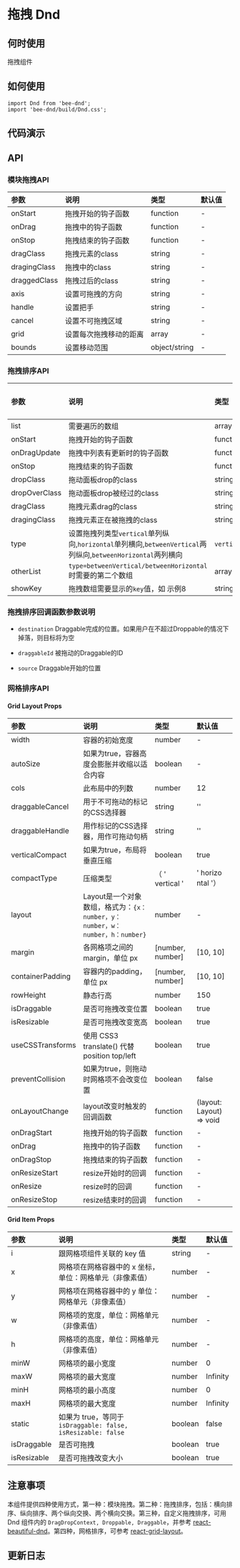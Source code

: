 # 拖拽 Dnd

## 何时使用
拖拽组件

## 如何使用
```
import Dnd from 'bee-dnd';
import 'bee-dnd/build/Dnd.css';

```

## 代码演示

## API

### 模块拖拽API

|参数|说明|类型|默认值|
|:---|:-----|:----|:------|
|onStart|拖拽开始的钩子函数|function|-|
|onDrag|拖拽中的钩子函数|function|-|
|onStop|拖拽结束的钩子函数|function|-|
|dragClass|拖拽元素的class|string|-|
|dragingClass|拖拽中的class|string|-|
|draggedClass|拖拽过后的class|string|-|
|axis|设置可拖拽的方向|string|-|
|handle|设置把手|string|-|
|cancel|设置不可拖拽区域|string|-|
|grid|设置每次拖拽移动的距离|array|-|
|bounds|设置移动范围|object/string|-|

### 拖拽排序API

|参数|说明|类型|默认值|
|:---|:-----|:----|:------|
|list|需要遍历的数组|array|[]|
|onStart|拖拽开始的钩子函数|function|-|
|onDragUpdate|拖拽中列表有更新时的钩子函数|function|-|
|onStop|拖拽结束的钩子函数|function|-|
|dropClass|拖动面板drop的class|string|-|
|dropOverClass|拖动面板drop被经过的class|string|-|
|dragClass|拖拽元素drag的class|string|-|
|dragingClass|拖拽元素正在被拖拽的class|string|-|
|type|设置拖拽列类型`vertical`单列纵向,`horizontal`单列横向,`betweenVertical`两列纵向,`betweenHorizontal`两列横向|`vertical`/`horizontal`/`betweenVertical`/`betweenHorizontal`|-|
|otherList|`type=betweenVertical/betweenHorizontal`时需要的第二个数组|array|[]|
|showKey|拖拽数组需要显示的`key`值，如 示例8|string|-|


### 拖拽排序回调函数参数说明

- `destination` Draggable完成的位置。如果用户在不超过Droppable的情况下掉落，则目标将为空

- `draggableId` 被拖动的Draggable的ID

- `source`  Draggable开始的位置

### 网格排序API
#### Grid Layout Props

|参数|说明|类型|默认值|
|:---|:-----|:----|:------|
|width|容器的初始宽度|number|-|
|autoSize|如果为true，容器高度会膨胀并收缩以适合内容|boolean|-|
|cols|此布局中的列数|number|12|
|draggableCancel|用于不可拖动的标记的CSS选择器|string|''|
|draggableHandle|用作标记的CSS选择器，用作可拖动句柄|string|''|
|verticalCompact|如果为true，布局将垂直压缩|boolean|true|
|compactType|压缩类型|（ ' vertical '  |  ' horizo​​ntal '）|'vertical '|
|layout|Layout是一个对象数组，格式为：`{x：number，y：number，w：number，h：number}`|number|-|
|margin|各网格项之间的 margin，单位 px |[number, number]|[10, 10]|
|containerPadding|容器内的padding，单位 px|[number, number]|[10, 10]|
|rowHeight|静态行高|number|150|
|isDraggable|是否可拖拽改变位置|boolean|true|
|isResizable|是否可拖拽改变宽高|boolean|true|
|useCSSTransforms|使用 CSS3 translate() 代替 position top/left |boolean|true|
|preventCollision|如果为true，则拖动时网格项不会改变位置|boolean|false|
|onLayoutChange|layout改变时触发的回调函数|function|(layout: Layout) => void|
|onDragStart|拖拽开始的钩子函数|function|-|
|onDrag|拖拽中的钩子函数|function|-|
|onDragStop|拖拽结束的钩子函数|function|-|
|onResizeStart|resize开始时的回调|function|-|
|onResize|resize时的回调|function|-|
|onResizeStop|resize结束时的回调|function|-|

#### Grid Item Props

|参数|说明|类型|默认值|
|:---|:-----|:----|:------|
|i|跟网格项组件关联的 key 值|string|-|
|x|网格项在网格容器中的 x 坐标，单位：网格单元（非像素值）|number|-|
|y|网格项在网格容器中的 y 单位：网格单元（非像素值）|number|-|
|w|网格项的宽度，单位：网格单元（非像素值）|number|-|
|h|网格项的高度，单位：网格单元（非像素值）|number|-|
|minW|网格项的最小宽度|number|0|
|maxW|网格项的最大宽度|number|Infinity|
|minH|网格项的最小高度|number|0|
|maxH|网格项的最大宽度|number|Infinity|
|static|如果为 true，等同于 `isDraggable: false, isResizable: false`|boolean|false|
|isDraggable|是否可拖拽|boolean|true|
|isResizable|是否可拖拽改变大小|boolean|true|

## 注意事项

本组件提供四种使用方式，第一种：模块拖拽。第二种：拖拽排序，包括：横向排序、纵向排序、两个纵向交换、两个横向交换。第三种，自定义拖拽排序，可用 Dnd 组件内的 `DragDropContext, Droppable, Draggable`，并参考 [react-beautiful-dnd](https://github.com/atlassian/react-beautiful-dnd)。第四种，网格排序，可参考 [react-grid-layout](https://github.com/STRML/react-grid-layout)。

## 更新日志